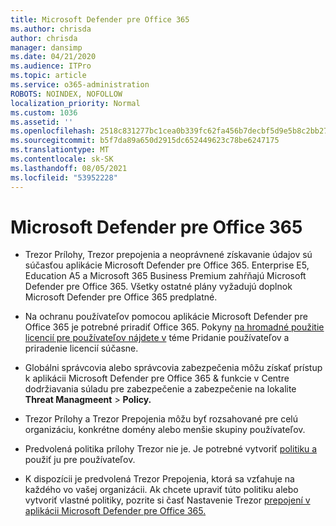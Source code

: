 ```yaml
---
title: Microsoft Defender pre Office 365
ms.author: chrisda
author: chrisda
manager: dansimp
ms.date: 04/21/2020
ms.audience: ITPro
ms.topic: article
ms.service: o365-administration
ROBOTS: NOINDEX, NOFOLLOW
localization_priority: Normal
ms.custom: 1036
ms.assetid: ''
ms.openlocfilehash: 2518c831277bc1cea0b339fc62fa456b7decbf5d9e5b8c2bb2733fe47c969a81
ms.sourcegitcommit: b5f7da89a650d2915dc652449623c78be6247175
ms.translationtype: MT
ms.contentlocale: sk-SK
ms.lasthandoff: 08/05/2021
ms.locfileid: "53952228"
---
```

# <a name="microsoft-defender-for-office-365"></a>Microsoft Defender pre Office 365

- Trezor Prílohy, Trezor prepojenia a neoprávnené získavanie údajov sú súčasťou aplikácie Microsoft Defender pre Office 365. Enterprise E5, Education A5 a Microsoft 365 Business Premium zahŕňajú Microsoft Defender pre Office 365. Všetky ostatné plány vyžadujú doplnok Microsoft Defender pre Office 365 predplatné.

- Na ochranu používateľov pomocou aplikácie Microsoft Defender pre Office 365 je potrebné priradiť Office 365. Pokyny [na hromadné použitie licencií pre používateľov nájdete v](/microsoft-365/admin/add-users/add-users) téme Pridanie používateľov a priradenie licencií súčasne.

- Globálni správcovia alebo správcovia zabezpečenia môžu získať prístup k aplikácii Microsoft Defender pre Office 365 & funkcie v Centre dodržiavania súladu pre zabezpečenie a zabezpečenie na lokalite **Threat Managmeent** \> **Policy.**

- Trezor Prílohy a Trezor Prepojenia môžu byť rozsahované pre celú organizáciu, konkrétne domény alebo menšie skupiny používateľov.

- Predvolená politika prílohy Trezor nie je. Je potrebné vytvoriť [politiku a](/microsoft-365/security/office-365-security/set-up-atp-safe-attachments-policies) použiť ju pre používateľov.

- K dispozícii je predvolená Trezor Prepojenia, ktorá sa vzťahuje na každého vo vašej organizácii. Ak chcete upraviť túto politiku alebo vytvoriť vlastné politiky, pozrite si časť Nastavenie Trezor [prepojení v aplikácii Microsoft Defender pre Office 365.](/microsoft-365/security/office-365-security/set-up-atp-safe-links-policies)
